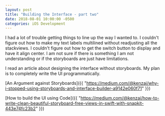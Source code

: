 ```yaml
---
layout: post
title: "Building the Interface - part two"
date: 2018-08-01 10:00:00 -0500
categories: iOS Development
---
```


I had a lot of trouble getting things to line up the way I wanted to. 
I couldn't figure out how to make my text labels multilined without readjusting all the stackviews.
I couldn't figure out how to get the switch button to display and have it align center.
I am not sure if there is something I am not understanding or if the storyboards are just have limitations.

I read an article about designing the interface without storyboards. My plan is to completely write the UI programmatically.

[An Argument against Storyboards]({{ "https://medium.com/@kenzai/why-i-stopped-using-storyboards-and-interface-builder-a9142e060f71" }})

[How to build the UI using Code]({{ "https://medium.com/@kenzai/how-to-write-clean-beautiful-storyboard-free-views-in-swift-with-snapkit-443e74fc23b2" }})